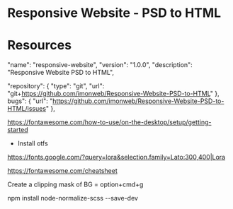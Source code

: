 # Responsive Website - PSD to HTML
# Resources

"name": "responsive-website",
"version": "1.0.0",
"description": "Responsive Website PSD to HTML",

"repository": {
  "type": "git",
  "url": "git+https://github.com/imonweb/Responsive-Website-PSD-to-HTML"
},
bugs": {
  "url": "https://github.com/imonweb/Responsive-Website-PSD-to-HTML/issues"
},


https://fontawesome.com/how-to-use/on-the-desktop/setup/getting-started

- Install otfs

https://fonts.google.com/?query=lora&selection.family=Lato:300,400|Lora

https://fontawesome.com/cheatsheet



Create a clipping mask of BG = option+cmd+g


npm install node-normalize-scss --save-dev
